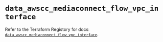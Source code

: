 # `data_awscc_mediaconnect_flow_vpc_interface`

Refer to the Terraform Registory for docs: [`data_awscc_mediaconnect_flow_vpc_interface`](https://registry.terraform.io/providers/hashicorp/awscc/0.70.0/docs/data-sources/mediaconnect_flow_vpc_interface).
